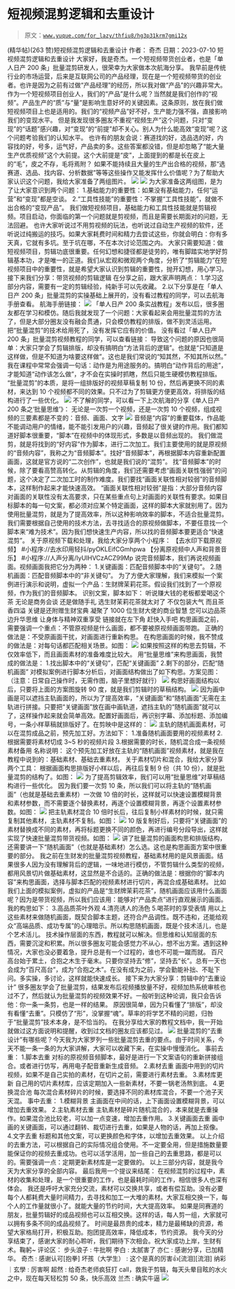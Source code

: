# 短视频混剪逻辑和去重设计

> 原文：[`www.yuque.com/for_lazy/thfiu8/hg3p31krm7gmi12x`](https://www.yuque.com/for_lazy/thfiu8/hg3p31krm7gmi12x)

<ne-h2 id="117d5702" data-lake-id="117d5702"><ne-heading-ext><ne-heading-anchor></ne-heading-anchor><ne-heading-fold></ne-heading-fold></ne-heading-ext><ne-heading-content><ne-text id="u16bb28f4">(精华帖)(263 赞)短视频混剪逻辑和去重设计</ne-text></ne-heading-content></ne-h2> <ne-p id="u38880b92" data-lake-id="u38880b92"><ne-text id="u002ee68b">作者： 奇杰</ne-text></ne-p> <ne-p id="ue59627d4" data-lake-id="ue59627d4"><ne-text id="u6570f80d">日期：2023-07-10</ne-text></ne-p> <ne-p id="u64abf37b" data-lake-id="u64abf37b"><ne-text id="u9c34f58c">短视频混剪逻辑和去重设计</ne-text></ne-p> <ne-p id="uab889462" data-lake-id="uab889462"><ne-text id="uc4a01786">大家好，我是奇杰。一个短视频带货创业者，也是「单人日产 200 条」批量混剪研发人，很荣幸为大家做本次航海分享。</ne-text></ne-p> <ne-p id="u2ffbc14e" data-lake-id="u2ffbc14e"><ne-text id="uec54bca7">我早前是传统行业的市场运营，后来是互联网公司的产品经理，现在是一个短视频带货的创业者。也许是因为之前有过做“产品经理”的经历，所以我对做“产品”的兴趣非常大。</ne-text></ne-p> <ne-p id="u5c973f9c" data-lake-id="u5c973f9c"><ne-text id="ud5b3f9b6">作为一个短视频项目创业人，我们的“产品”是什么呢？当然就是我们创作的“视频”。产品生产的“质”与“量”是影响生意好坏的关键因素。这条原则，放在我们做短视频项目上也是适用的。我们的“视频产品”好不好，生产能力强不强，直接影响我们的变现水平。</ne-text></ne-p> <ne-p id="u98264778" data-lake-id="u98264778"><ne-text id="u5d0ff65f">但是我发现很多圈友不重视“视频生产”这个问题，只对“变现”的“话题”感兴趣，对“变现”的“前提”却不关心。别人为什么能高效“变现”呢？这个问题考验我们的认知水平。</ne-text></ne-p> <ne-p id="u663fc482" data-lake-id="u663fc482"><ne-text id="u9c49e3a4">也许有的朋友会说：赛道找的好，选品选的好，内容找的好，号多，运气好，产品卖的多。这些答案都没错，但是却忽略了“能大量生产优质视频”这个大前提。这个大前提是“皮”，上面提到的都是长在皮上的“毛”，皮之不存，毛将焉附？</ne-text></ne-p> <ne-p id="uf0ed265f" data-lake-id="uf0ed265f"><ne-text id="u8de4a044">如果不能持续且大量的生产出合格的视频，那“选赛道、选品、找内容、分析数据”等等这些操作又能发挥什么价值呢？为了帮助大家认识这个问题，我给大家准备了两组图片。</ne-text></ne-p> <ne-p id="ub81cf1b9" data-lake-id="ub81cf1b9"><ne-card data-card-name="image" data-card-type="inline" id="FjDwn" data-event-boundary="card">![](img/bf2a5bf2a299bdb4334e5a6dc425fd31.png)</ne-card></ne-p> <ne-p id="u6cc8e72f" data-lake-id="u6cc8e72f"><ne-card data-card-name="image" data-card-type="inline" id="sBfCc" data-event-boundary="card">![](img/a9a5a1f07dcfbcb70e42714327dede5f.png)</ne-card></ne-p> <ne-p id="u3f04f65b" data-lake-id="u3f04f65b"><ne-text id="uc50dd6d3">为大家准备这两组图，是为了让大家意识到两个问题：</ne-text> <ne-text id="u316bbaa2">1.基础能力的重要性：如果没有基础能力，任何“运营”和“变现”都是空谈。</ne-text> <ne-text id="u12f7a450">2.“工具性技能”的重要性：不掌握“工具性技能”，就做不出合格的“变现产品”。</ne-text></ne-p> <ne-p id="u8179b5b5" data-lake-id="u8179b5b5"><ne-text id="ua4a1a972">我们做短视频项目，基础能力和工具性技能就是剪辑视频。项目启动，你面临的第一个问题就是剪视频，而且是需要长期面对的问题，无法回避。</ne-text></ne-p> <ne-p id="u6a7aa11b" data-lake-id="u6a7aa11b"><ne-text id="u42af3903">也许大家听说过不用剪视频的玩法，也听说过自动生产视频的软件，还听说过纯搬运的技巧。如果大家耗费时间和精力去尝试这些，你就会明白：你有多天真，它就有多坑。至于坑在哪，不在本次讨论范围之内。</ne-text></ne-p> <ne-p id="ue5e75e86" data-lake-id="ue5e75e86"><ne-text id="uef649954">大家只需要知道：做短视频项目，剪辑功底很重要。任何幻想和捷径都是徒劳的，唯有脚踏实地学好剪辑基本功，才是唯一的正道。我们从宏观和微观两个角度，分析了“剪辑能力”在短视频项目中的重要性，就是希望大家认识到剪辑的重要性，抛开幻想，用心学习。</ne-text></ne-p> <ne-p id="uf6a978dc" data-lake-id="uf6a978dc"><ne-text id="u6c93ef57">接下来我们分享：带货视频的剪辑逻辑</ne-text></ne-p> <ne-p id="uf148d716" data-lake-id="uf148d716"><ne-text id="ud3fa76b7">在分享之前，跟大家声明两点：</ne-text> <ne-text id="u690cabe2">1.学习这部分内容，需要有一定的剪辑经验，纯新手可以先收藏。</ne-text> <ne-text id="u5e5ca055">2.以下分享是在「单人日产 200 条」批量混剪的实操基础上展开的，没有看过教程的同学，可以去航海手册查看。</ne-text> <ne-text id="ubdfe1498">航海手册链接：</ne-text></ne-p> <ne-p id="ub45acb45" data-lake-id="ub45acb45"><ne-card data-card-name="image" data-card-type="inline" id="Pb5yX" data-event-boundary="card">![](img/72fb300d122ed040178dec26276952ef.png)</ne-card></ne-p> <ne-p id="ue2e845a8" data-lake-id="ue2e845a8"><ne-text id="uc0ca5aaa">「单人日产 200 条实战教程」发布以后，很多圈友都在学习和模仿。随后我就发现了一个问题：大家看起来会用批量混剪的方法了，但是大部分圈友没有融会贯通，只会模仿教程的排版，做不到灵活运用。把“批量混剪”的技术给用死了，没有发挥它应有的价值。</ne-text></ne-p> <ne-p id="uc77f0fda" data-lake-id="uc77f0fda"><ne-text id="ub989207f">没有看过「单人日产 200 条」批量混剪视频教程的同学，可以查看链接：</ne-text></ne-p> <ne-p id="uabfb32ed" data-lake-id="uabfb32ed"><ne-text id="u4b1e937e">导致这个问题的原因也很简单：大家只学会了剪辑排版，却没有搞明白“方法背后的逻辑”。也就是“只知道是这样做，但是不知道为啥要这样做”。这也是我们常说的“知其然，不知其所以然。”</ne-text></ne-p> <ne-p id="ue3053502" data-lake-id="ue3053502"><ne-text id="u0d19f0f3">我在课程中常常会强调一句话：动作是为用途服务的。搞明白“动作背后的用途”，才能知道“动作该怎么做”，才不会在实操时抓瞎，然后只能生硬模仿教程排版。</ne-text></ne-p> <ne-p id="uc94c7d52" data-lake-id="uc94c7d52"><ne-text id="u6a37ef28">“批量混剪”的本质，是将一组排版好的视频草稿复制 10 份，然后再更换不同的素材，来达到 10 个视频都不同的效果。只不过为了剪辑更方便更高效，将排版的结构进行了一些优化。</ne-text></ne-p> <ne-p id="uca16b7df" data-lake-id="uca16b7df"><ne-card data-card-name="image" data-card-type="inline" id="KSEyC" data-event-boundary="card">![](img/34ab73ebf06aa8e59d4afef7606e9fe2.png)</ne-card></ne-p> <ne-p id="uea579070" data-lake-id="uea579070"><ne-text id="ucbb3bd74">不了解的同学，可以看一下上次航海的分享《单人日产 200 条之‘批量思维’》：</ne-text></ne-p> <ne-p id="ue0e0dff0" data-lake-id="ue0e0dff0"><ne-text id="u051d461b">无论是一次剪一个视频，还是一次剪 10 个视频，组成视频的三要素都是不变的：音频、画面、文字</ne-text></ne-p> <ne-p id="ub6fa4a7c" data-lake-id="ub6fa4a7c"><ne-card data-card-name="image" data-card-type="inline" id="OlOKs" data-event-boundary="card">![](img/4c9a78fe3dc523cd20d367f918ea79d6.png)</ne-card></ne-p> <ne-p id="u7213f592" data-lake-id="u7213f592"><ne-text id="ud5f244e6">音频是“内容”的重要载体，作品能不能调动用户的情绪，能不能引发用户的兴趣，音频起了很关键的作用。我们都知道好脚本很重要，“脚本”在视频中的体现形式，多数是以音频出现的。</ne-text></ne-p> <ne-p id="u9bc87166" data-lake-id="u9bc87166"><ne-text id="u4992fb62">我们做混剪，就是将找到的“好内容”作为脚本，进行二次加工。我们主要使用的就是原视频的“音频内容”，我称之为“音频脚本”。找好“音频脚本”，再根据脚本内容重新配置画面，这就是官方说的“二次创作”，也就是我们说的“混剪”。</ne-text></ne-p> <ne-p id="ue8a01bff" data-lake-id="ue8a01bff"><ne-text id="ue527a74c">找“音频脚本”的时候，除了要看高赞高转化。从剪辑的角度，我们还需要考虑“画面关联性强弱”的问题，这个决定了二次加工时的制作难度。我们要找“画面关联性相对较弱”的音频脚本，这样制作起来才能快速高效。</ne-text></ne-p> <ne-p id="u58192bb8" data-lake-id="u58192bb8"><ne-text id="ub191d49b">“画面关联性相对较弱”是指：大部分音频内容对画面的关联性没有太高要求，只在某些重点句上对画面的关联性有要求。如果目标脚本的每一句文案，都必须对应某个特定画面，这样的脚本大家就别用了。因为使用批量混剪，就是为了提高效率，所以这种影响效率的脚本，不适合批量混剪。</ne-text></ne-p> <ne-p id="u413e989e" data-lake-id="u413e989e"><ne-text id="uc223c0d9">我们需要根据自己使用的技术方法，去寻找适合的原视频做脚本，不要任意找一个脚本来“难为技术”。因为我们想快速生产内容，所以找的音频脚本要更适合“快速混剪”。</ne-text></ne-p> <ne-p id="u1f2b9e99" data-lake-id="u1f2b9e99"><ne-text id="u2315533b">关于原视频下载和处理，我给大家分享两个小程序：</ne-text></ne-p> <ne-p id="u596b87a5" data-lake-id="u596b87a5"><ne-text id="u3fa011fa">【去水印下载原视频】</ne-text> <ne-text id="ud2bc29b4">#小程序://去水印用轻抖/pyOKLEifCGmhpwa</ne-text></ne-p> <ne-p id="uc5974082" data-lake-id="uc5974082"><ne-text id="u7f86c3bc">【分离原视频中人声和背景音乐】</ne-text> <ne-text id="uc9b99f41">#小程序://人声分离/IyUlHVCzACZ99Mp</ne-text></ne-p> <ne-p id="ubf467d23" data-lake-id="ubf467d23"><ne-text id="u3b4156be">说完音频脚本，我们再说视频画面。视频画面我把它分为两种：</ne-text> <ne-text id="u8429d957">1.关键画面：匹配音频脚本中的“关键句”。</ne-text> <ne-text id="u62fbce6f">2.随机画面：匹配音频脚本中的“非关键句”。</ne-text></ne-p> <ne-p id="uf9227562" data-lake-id="uf9227562"><ne-text id="u0041c12d">为了方便大家理解，我们来模拟一个案例进行演示和说明，虚拟一个产品：生财牌茉莉花茶。假设我们找到了一个原视频，作为我们的音频脚本。</ne-text></ne-p> <ne-p id="u9f4a1b81" data-lake-id="u9f4a1b81"><ne-text id="u094a39c5">识别文案，脚本如下：</ne-text></ne-p> <ne-p id="u93839359" data-lake-id="u93839359"><ne-text id="ubc25cdbe">听说赚大钱的老板都爱喝这个茶</ne-text> <ne-text id="uba9f9f37">无论是商务会谈</ne-text> <ne-text id="uc0def44e">还是做随手礼</ne-text> <ne-text id="ue2443b7d">选生财茉莉花茶就太对了</ne-text> <ne-text id="u656fdbc5">不仅包装大气</ne-text> <ne-text id="u386aec1e">而且茶香四溢</ne-text> <ne-text id="uede2372c">关键是还附赠生财宝典</ne-text> <ne-text id="u7a0a1080">凝聚了 1000 位生财大佬的商业智慧</ne-text> <ne-text id="u17e939b1">您可以边品茶边升华思维</ne-text> <ne-text id="u3ae3faa6">让身体与精神双重享受</ne-text> <ne-text id="u8e8bb2d6">链接就在左下角</ne-text> <ne-text id="ucc2e47b4">赶快入手吧</ne-text></ne-p> <ne-p id="uf6441e53" data-lake-id="uf6441e53"><ne-text id="ucd7e020f">构思画面之前，需要强调一个重点：不管原视频是什么画面，都不要被原视频画面带跑。</ne-text></ne-p> <ne-p id="uaca74910" data-lake-id="uaca74910"><ne-text id="u69e0a554">正确的做法是：不受原画面干扰，对画面进行重新构思。</ne-text></ne-p> <ne-p id="u3a2ecb21" data-lake-id="u3a2ecb21"><ne-text id="u56d56c67">在构思画面的时候，我不赞成的做法是：对每句话都匹配相关场景。如图：</ne-text></ne-p> <ne-p id="u1d41a486" data-lake-id="u1d41a486"><ne-card data-card-name="image" data-card-type="inline" id="N016a" data-event-boundary="card">![](img/4dce8b98a278a53f562ca742ca587a69.png)</ne-card></ne-p> <ne-p id="ucdc13e56" data-lake-id="ucdc13e56"><ne-text id="ucce2c91b">如果按照这样的构思去剪辑，不仅效率低下，而且画面素材的准备难度比较大。</ne-text></ne-p> <ne-p id="u56716155" data-lake-id="u56716155"><ne-text id="u989c2b9d">用“批量思维”来构思画面，我赞成的做法是：</ne-text> <ne-text id="u96aa195d">1.找出脚本中的“关键句”，匹配“关键画面”</ne-text> <ne-text id="u47663bc7">2.剩下的部分，匹配“随机画面”</ne-text></ne-p> <ne-p id="u9712a3bc" data-lake-id="u9712a3bc"><ne-text id="u22c84107">对模拟案例进行脚本分析后，对画面结构做出了如下构思。方案见图：（注意：日常自己操作时，无需作图，脑子里想好就行）</ne-text></ne-p> <ne-p id="u6e2656ac" data-lake-id="u6e2656ac"><ne-card data-card-name="image" data-card-type="inline" id="vxO5h" data-event-boundary="card">![](img/5882eb3227e967b3da5bc3f95f47295d.png)</ne-card></ne-p> <ne-p id="u5b719b5c" data-lake-id="u5b719b5c"><ne-text id="uff25b163">构思好画面结构以后，只要将上面的方案图旋转 90 度，就是我们剪辑时的草稿结构。</ne-text></ne-p> <ne-p id="uc348c18d" data-lake-id="uc348c18d"><ne-card data-card-name="image" data-card-type="inline" id="m1huI" data-event-boundary="card">![](img/cea99c2fc9675076d64ea573ca85696b.png)</ne-card></ne-p> <ne-p id="u095af5df" data-lake-id="u095af5df"><ne-text id="ue2372c8d">因为画中画是可以遮挡主轨画面的，所以为了提高效率，“关键画面”和“随机画面”无需在主轨进行拼接。只要把“关键画面”放在画中画轨道，遮挡主轨的“随机画面”就可以了，这样操作起来就会简单高效。配置好画面后，再识别字幕、添加标题、添加编号，一条小样草稿就排版好了。在剪映中是这样的：</ne-text></ne-p> <ne-p id="u00b80910" data-lake-id="u00b80910"><ne-card data-card-name="image" data-card-type="inline" id="kB6dz" data-event-boundary="card">![](img/d553f98862367950d02c3ece5b1dab74.png)</ne-card></ne-p> <ne-p id="ufbcca39d" data-lake-id="ufbcca39d"><ne-text id="ub10c5440">主轨的随机画面素材，可以在混剪成品之前，预先加工好。方法如下：</ne-text> <ne-text id="ufaa8002a">1.准备随机画面要用的视频素材</ne-text> <ne-text id="uabb4cfb0">2.根据需要将素材切成 3~5 秒的视频片段</ne-text> <ne-text id="u891172c8">3.根据需要的时长，随机混合成一条视频素材备用</ne-text></ne-p> <ne-p id="u656fb4be" data-lake-id="u656fb4be"><ne-text id="u8f9583d6">名称说明：</ne-text> <ne-text id="u70393d1a">这个预先加工好放在主轨的“随机画面”视频素材，就是我在教程中说到的：基础素材、基础去重素材。</ne-text></ne-p> <ne-p id="u1c2e88a1" data-lake-id="u1c2e88a1"><ne-text id="uf7ada7e6">关于素材切片和混合，我给大家分享两个工具：</ne-text></ne-p> <ne-p id="u032100bb" data-lake-id="u032100bb"><ne-text id="u764590fb">根据画面构思排版好小样以后，再往后复制 9 份（共 10 份），就是批量混剪的结构了。如图：</ne-text></ne-p> <ne-p id="u8002582e" data-lake-id="u8002582e"><ne-card data-card-name="image" data-card-type="inline" id="p3OJP" data-event-boundary="card">![](img/f6418344044a368f218262ed8de4229d.png)</ne-card></ne-p> <ne-p id="u126fdfd6" data-lake-id="u126fdfd6"><ne-text id="u6fbf599e">为了提高剪辑效率，我们可以用“批量思维”对草稿结构进行一些优化。</ne-text></ne-p> <ne-p id="uf1bfca0c" data-lake-id="uf1bfca0c"><ne-text id="u4dd590c3">因为我们要一次剪 10 条，所以我们可以将主轨的“随机画面”（也就是基础去重素材）一次做 10 倍的时长，这样就可以快速设置模糊背景和素材参数，而不需要逐个替换素材，再逐个设置模糊背景，再逐个设置素材参数。如图：</ne-text></ne-p> <ne-p id="u34888495" data-lake-id="u34888495"><ne-card data-card-name="image" data-card-type="inline" id="pz6hT" data-event-boundary="card">![](img/b480c5a5c6b1276cc73c77aa32a61089.png)</ne-card></ne-p> <ne-p id="ud1e5760b" data-lake-id="ud1e5760b"><ne-text id="uf955e25f">把主轨素材混合 10 倍时长后，往后复制小样素材的时候，就只需复制其他素材，主轨素材不复制。如图：</ne-text></ne-p> <ne-p id="ue15c0406" data-lake-id="ue15c0406"><ne-card data-card-name="image" data-card-type="inline" id="GYlmu" data-event-boundary="card">![](img/f8c628be49392accb30aaac23b0762a2.png)</ne-card></ne-p> <ne-p id="u57fc3b9a" data-lake-id="u57fc3b9a"><ne-text id="udbbe3feb">10 版复制好后，只要将“关键画面”的素材替换成不同的素材，再将标题更换不同的颜色，再进行编号分段导出，这样就实现了快速批量混剪带货视频。如图：</ne-text></ne-p> <ne-p id="uf728df85" data-lake-id="uf728df85"><ne-card data-card-name="image" data-card-type="inline" id="YCSg5" data-event-boundary="card">![](img/7aee0500a80d865f8ce63be7f93551b7.png)</ne-card></ne-p> <ne-p id="u4f40c5b2" data-lake-id="u4f40c5b2"><ne-text id="ubb731733">讲了批量混剪的画面构思和排版结构，还需要讲一下“随机画面”（也就是基础素材）怎么选。这也是构思画面方案中很重要的部分。</ne-text></ne-p> <ne-p id="uf33e1bc5" data-lake-id="uf33e1bc5"><ne-text id="u9d939e31">我之前在生财发的批量混剪视频教程，基础素材用的是风景画面。结果很多人因为没有理解背后的逻辑，一味地进行模仿，不管剪辑什么类型的视频，都用风景切片做基础素材，这显然是不合适的。正确的做法是：根据你的“脚本内容”来构思画面，选择与脚本匹配的视频素材进行切片，再混合成基础素材。</ne-text></ne-p> <ne-p id="u3d8ccf81" data-lake-id="u3d8ccf81"><ne-text id="uaeb8cecf">比如我们上面的模拟案例，虚拟的产品是“生财牌茉莉花茶”，随机画面应该用什么画面呢？因为是带货视频，所以我们应该用：能够对“产品卖点”进行直观展示的画面。</ne-text></ne-p> <ne-p id="u9b401c7d" data-lake-id="u9b401c7d"><ne-text id="u40d221f0">我的构思如下：</ne-text></ne-p> <ne-p id="u1f1f3ec4" data-lake-id="u1f1f3ec4"><ne-text id="u3147e000">3.高品质茶叶外观</ne-text> <ne-text id="u3d27baf5">4.清亮诱人的汤色</ne-text> <ne-text id="u9794c376">5.喝茶时的享受表情</ne-text></ne-p> <ne-p id="u78fe9850" data-lake-id="u78fe9850"><ne-text id="u79e68fa0">用以上这些素材来做随机画面，既契合脚本主题，还符合产品调性。既不违和，还能给观众“高端品质、成功专属”的心理暗示。所以构思随机画面，既是个技术活儿，也是个艺术活儿。</ne-text></ne-p> <ne-p id="u0c58a682" data-lake-id="u0c58a682"><ne-text id="uc194238e">技术操作层面的东西，教程就可以解决。但思维和认知层面的东西，需要沉淀和积累。所以很多圈友可能会感觉力不从心，想不出方案。遇到这种情况，大家也没必要着急，提升总是有一个过程的，谁也不可能一蹴而就。</ne-text></ne-p> <ne-p id="u642a9eef" data-lake-id="u642a9eef"><ne-text id="u4cdf2527">百尺高台始于累土，合抱之木生于毫末。只要你坚持去“修”，坚持去“长”。总有一天也会成为“百尺高台”，成为“合抱之木”。在没有成为之前，学会勤能补拙、不耻下问。多实操，多讨论，这样就能快速成长。</ne-text></ne-p> <ne-p id="u56e82820" data-lake-id="u56e82820"><ne-text id="u6981d232">接下来为大家分享：剪辑中的“去重设计”</ne-text></ne-p> <ne-p id="u884df6c4" data-lake-id="u884df6c4"><ne-text id="u5632af11">很多圈友学会了批量混剪，结果发布后视频播放量不好，视频加热系统审核也过不了，然后就认为批量混剪的视频效果不好。一般听到这种论调，我只会告诉他：你一条一条剪，也是一样的结果。</ne-text></ne-p> <ne-p id="u8e41eb27" data-lake-id="u8e41eb27"><ne-text id="uf7d0d3a1">原因很简单，因为只看懂了“排版”，却没有看懂“去重”。只模仿了“形”，没掌握“魂”。草率的将学艺不精的问题，归咎于“批量混剪”技术本身，是不恰当的。</ne-text></ne-p> <ne-p id="u851bcc28" data-lake-id="u851bcc28"><ne-text id="uaf8e89c6">在我分享给大家的教程文档中，我一开始就做过这方面说明和提醒，收到过文档的圈友应该都见过。</ne-text></ne-p> <ne-p id="uf7fdec69" data-lake-id="uf7fdec69"><ne-card data-card-name="image" data-card-type="inline" id="b7Hx6" data-event-boundary="card">![](img/55d85c4f7f5b981634e6d8dfbedd9324.png)</ne-card></ne-p> <ne-p id="u65ab52b8" data-lake-id="u65ab52b8"><ne-text id="u732a64c1">批量混剪的“去重设计”有哪些呢？今天我为大家罗列一些批量混剪去重的要点。由于时间关系，今天不能一条一条的为大家讲解，大家可以收藏下来，在实操中慢慢消化。</ne-text></ne-p> <ne-p id="u7ed32fa1" data-lake-id="u7ed32fa1"><ne-text id="uf97917e5">事前去重：</ne-text> <ne-text id="uf66fb8ff">1.脚本去重</ne-text> <ne-text id="u621362de">对标的原视频音频脚本，最好是进行一下文案语句的重新拼接组合。或者进行仿写，再用电子配音重新生成音频。</ne-text> <ne-text id="u82693d0b">2.素材去重</ne-text> <ne-text id="ua14c79cc">画面中用到的切片视频，如果不是自己实拍的素材，在切片之前，需要进行素材去重。</ne-text> <ne-text id="u6440048c">3.素材库更新</ne-text> <ne-text id="u627b0727">自己用的切片素材库，应该定期加入一些新素材，不要一锅老汤熬到底。</ne-text> <ne-text id="ua376b02c">4.更换混合池</ne-text> <ne-text id="u985652d1">每次混合素材碎片的时候，要选择不同的素材库混合，不要一个池子天天混。</ne-text></ne-p> <ne-p id="u3afedbfe" data-lake-id="u3afedbfe"><ne-text id="u44fe9c55">事中去重：</ne-text> <ne-text id="ud3dd375e">1.模糊背景</ne-text> <ne-text id="uf771e72c">主画面在中间的话，上下画面设置模糊背景，可以增加去重效果。</ne-text> <ne-text id="ufd8b4969">2.主轨素材去重</ne-text> <ne-text id="u4bfc9f4a">主轨素材是碎片随机混合的，本来就是去重操作。如果混合池比较老，可以加一点变速，增加去重作用。</ne-text> <ne-text id="u5e5be2af">3.关键画面去重</ne-text> <ne-text id="u3beab275">画中画的关键画面，可以通过翻转、裁切进行去重，如果是人物的话，再加上抠像。</ne-text> <ne-text id="u6b4825cc">4.文字去重</ne-text> <ne-text id="ub2d6f643">标题和其他文案，可以更换颜色和字体，以增加去重效果。</ne-text></ne-p> <ne-p id="udca3d8de" data-lake-id="udca3d8de"><ne-text id="uc490ab59">以上介绍的去重方法，可以根据自己的实际情况组合使用。不一定要全用，但是措施数量要能保证你的视频去重成功。也可以活学活用，加一些自己的去重思路，都是可以的。需要强调一点：定期更新素材库是一定要做的。</ne-text></ne-p> <ne-p id="uc5587302" data-lake-id="uc5587302"><ne-text id="ubf1182f4">以上三部分内容，就是我今天为大家分享的全部内容。</ne-text></ne-p> <ne-p id="uc5bcedc3" data-lake-id="uc5bcedc3"><ne-text id="u46fa246d">最后我用一个提议来结尾：</ne-text></ne-p> <ne-p id="u43164d1c" data-lake-id="u43164d1c"><ne-text id="u998ab590">在视频混剪的过程中，素材的收集和处理，是一个很重要的工作，也是最耗时间的工作，相信很多人也深有体会。</ne-text></ne-p> <ne-p id="u33f34bc6" data-lake-id="u33f34bc6"><ne-text id="uef8fa5fe">我还是呼吁大家充分交流，素材可以交换共享，或者有偿互助。没有必要每个人都耗费大量时间精力，去寻找和加工一大堆的素材。大家互相交换一下，每个人的工作量就很小了。就能大量的节约时间，大大提高效率。</ne-text></ne-p> <ne-p id="u77b1eae5" data-lake-id="u77b1eae5"><ne-text id="u771c7a7d">如果是同赛道的朋友，批量剪辑好的成品视频也可以互相交换。这样的话，每人剪一组，大家就可以拥有多条不同的成品视频了。</ne-text></ne-p> <ne-p id="u09bfe6cd" data-lake-id="u09bfe6cd"><ne-text id="u18579f14">时间是最昂贵的成本，精力是最稀缺的资源，希望大家格局打开，积极互助。抱团提高效率，降低成本，节约资源。</ne-text></ne-p> <ne-p id="ua3d9875e" data-lake-id="ua3d9875e"><ne-text id="u00f89be7">我今天的分享结束了，感谢大家的耐心聆听，我们期待下次相会。祝大家成功上岸，生财有术。鞠躬~</ne-text></ne-p> <ne-hole id="ud010fe49" data-lake-id="ud010fe49"><ne-card data-card-name="hr" data-card-type="block" id="Phvh8" data-event-boundary="card"><ne-p id="u71db2038" data-lake-id="u71db2038"><ne-text id="u0f69b2ff">评论区：</ne-text></ne-p> <ne-p id="u78e325ae" data-lake-id="u78e325ae"><ne-text id="u64f9231f">步头浪子 : 牛批啊</ne-text> <ne-text id="u356b301e">李白 : 太腻害了</ne-text> <ne-text id="u7629ef40">亦仁 : 感谢分享，已加精华。</ne-text> <ne-text id="u2a51ec7f">奇杰 : 感谢认可[抱拳]</ne-text> <ne-text id="u98e37f68">坏孩（大学生） : 这个是真的厉害👍[流泪][流泪]</ne-text> <ne-text id="ud4b51912">纳彩｜玄學 : 厉害啊</ne-text> <ne-text id="u29088309">超然 : 给奇杰老师疯狂打 call，救我于剪辑，每天头晕目眩的水火之中，现在每天轻松剪 50 条，快乐高效</ne-text> <ne-text id="u7a027def">兰杰 : 确实牛逼</ne-text></ne-p> <ne-p id="u690b7f0d" data-lake-id="u690b7f0d"><ne-card data-card-name="image" data-card-type="inline" id="FNkp1" data-event-boundary="card">![](img/894d30a529e7c37bcd3392323c99941c.png)</ne-card></ne-p> <ne-hole id="ucaf864f8" data-lake-id="ucaf864f8"><ne-card data-card-name="hr" data-card-type="block" id="qXRrp" data-event-boundary="card"></ne-card></ne-hole></ne-card></ne-hole>
